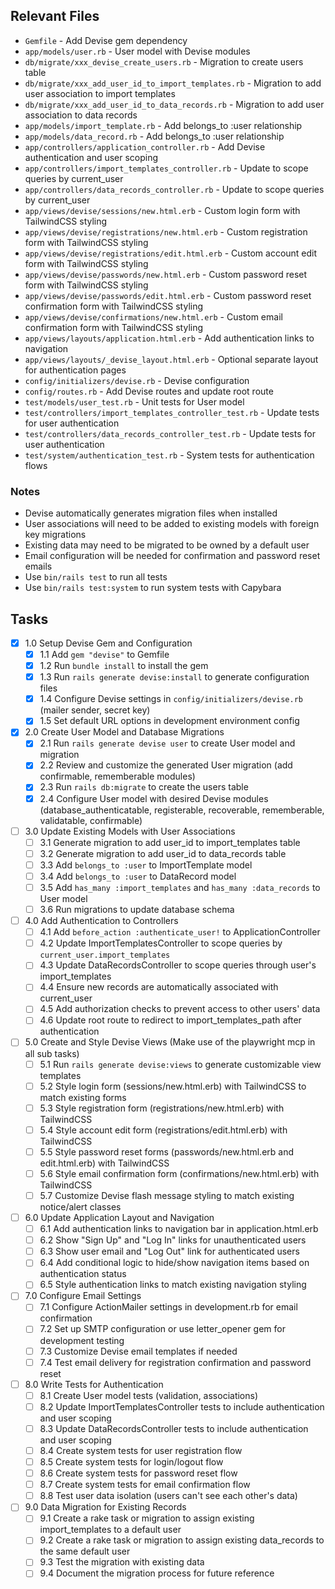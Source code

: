 ## Relevant Files

- `Gemfile` - Add Devise gem dependency
- `app/models/user.rb` - User model with Devise modules
- `db/migrate/xxx_devise_create_users.rb` - Migration to create users table
- `db/migrate/xxx_add_user_id_to_import_templates.rb` - Migration to add user association to import templates
- `db/migrate/xxx_add_user_id_to_data_records.rb` - Migration to add user association to data records
- `app/models/import_template.rb` - Add belongs_to :user relationship
- `app/models/data_record.rb` - Add belongs_to :user relationship
- `app/controllers/application_controller.rb` - Add Devise authentication and user scoping
- `app/controllers/import_templates_controller.rb` - Update to scope queries by current_user
- `app/controllers/data_records_controller.rb` - Update to scope queries by current_user
- `app/views/devise/sessions/new.html.erb` - Custom login form with TailwindCSS styling
- `app/views/devise/registrations/new.html.erb` - Custom registration form with TailwindCSS styling
- `app/views/devise/registrations/edit.html.erb` - Custom account edit form with TailwindCSS styling
- `app/views/devise/passwords/new.html.erb` - Custom password reset form with TailwindCSS styling
- `app/views/devise/passwords/edit.html.erb` - Custom password reset confirmation form with TailwindCSS styling
- `app/views/devise/confirmations/new.html.erb` - Custom email confirmation form with TailwindCSS styling
- `app/views/layouts/application.html.erb` - Add authentication links to navigation
- `app/views/layouts/_devise_layout.html.erb` - Optional separate layout for authentication pages
- `config/initializers/devise.rb` - Devise configuration
- `config/routes.rb` - Add Devise routes and update root route
- `test/models/user_test.rb` - Unit tests for User model
- `test/controllers/import_templates_controller_test.rb` - Update tests for user authentication
- `test/controllers/data_records_controller_test.rb` - Update tests for user authentication
- `test/system/authentication_test.rb` - System tests for authentication flows

### Notes

- Devise automatically generates migration files when installed
- User associations will need to be added to existing models with foreign key migrations
- Existing data may need to be migrated to be owned by a default user
- Email configuration will be needed for confirmation and password reset emails
- Use `bin/rails test` to run all tests
- Use `bin/rails test:system` to run system tests with Capybara

## Tasks

- [x] 1.0 Setup Devise Gem and Configuration
  - [x] 1.1 Add `gem "devise"` to Gemfile
  - [x] 1.2 Run `bundle install` to install the gem
  - [x] 1.3 Run `rails generate devise:install` to generate configuration files
  - [x] 1.4 Configure Devise settings in `config/initializers/devise.rb` (mailer sender, secret key)
  - [x] 1.5 Set default URL options in development environment config

- [x] 2.0 Create User Model and Database Migrations
  - [x] 2.1 Run `rails generate devise user` to create User model and migration
  - [x] 2.2 Review and customize the generated User migration (add confirmable, rememberable modules)
  - [x] 2.3 Run `rails db:migrate` to create the users table
  - [x] 2.4 Configure User model with desired Devise modules (database_authenticatable, registerable, recoverable, rememberable, validatable, confirmable)

- [ ] 3.0 Update Existing Models with User Associations
  - [ ] 3.1 Generate migration to add user_id to import_templates table
  - [ ] 3.2 Generate migration to add user_id to data_records table  
  - [ ] 3.3 Add `belongs_to :user` to ImportTemplate model
  - [ ] 3.4 Add `belongs_to :user` to DataRecord model
  - [ ] 3.5 Add `has_many :import_templates` and `has_many :data_records` to User model
  - [ ] 3.6 Run migrations to update database schema

- [ ] 4.0 Add Authentication to Controllers
  - [ ] 4.1 Add `before_action :authenticate_user!` to ApplicationController
  - [ ] 4.2 Update ImportTemplatesController to scope queries by `current_user.import_templates`
  - [ ] 4.3 Update DataRecordsController to scope queries through user's import_templates
  - [ ] 4.4 Ensure new records are automatically associated with current_user
  - [ ] 4.5 Add authorization checks to prevent access to other users' data
  - [ ] 4.6 Update root route to redirect to import_templates_path after authentication

- [ ] 5.0 Create and Style Devise Views (Make use of the playwright mcp in all sub tasks)
  - [ ] 5.1 Run `rails generate devise:views` to generate customizable view templates
  - [ ] 5.2 Style login form (sessions/new.html.erb) with TailwindCSS to match existing forms
  - [ ] 5.3 Style registration form (registrations/new.html.erb) with TailwindCSS
  - [ ] 5.4 Style account edit form (registrations/edit.html.erb) with TailwindCSS  
  - [ ] 5.5 Style password reset forms (passwords/new.html.erb and edit.html.erb) with TailwindCSS
  - [ ] 5.6 Style email confirmation form (confirmations/new.html.erb) with TailwindCSS
  - [ ] 5.7 Customize Devise flash message styling to match existing notice/alert classes

- [ ] 6.0 Update Application Layout and Navigation
  - [ ] 6.1 Add authentication links to navigation bar in application.html.erb
  - [ ] 6.2 Show "Sign Up" and "Log In" links for unauthenticated users
  - [ ] 6.3 Show user email and "Log Out" link for authenticated users
  - [ ] 6.4 Add conditional logic to hide/show navigation items based on authentication status
  - [ ] 6.5 Style authentication links to match existing navigation styling

- [ ] 7.0 Configure Email Settings  
  - [ ] 7.1 Configure ActionMailer settings in development.rb for email confirmation
  - [ ] 7.2 Set up SMTP configuration or use letter_opener gem for development testing
  - [ ] 7.3 Customize Devise email templates if needed
  - [ ] 7.4 Test email delivery for registration confirmation and password reset

- [ ] 8.0 Write Tests for Authentication
  - [ ] 8.1 Create User model tests (validation, associations)
  - [ ] 8.2 Update ImportTemplatesController tests to include authentication and user scoping
  - [ ] 8.3 Update DataRecordsController tests to include authentication and user scoping  
  - [ ] 8.4 Create system tests for user registration flow
  - [ ] 8.5 Create system tests for login/logout flow
  - [ ] 8.6 Create system tests for password reset flow
  - [ ] 8.7 Create system tests for email confirmation flow
  - [ ] 8.8 Test user data isolation (users can't see each other's data)

- [ ] 9.0 Data Migration for Existing Records
  - [ ] 9.1 Create a rake task or migration to assign existing import_templates to a default user
  - [ ] 9.2 Create a rake task or migration to assign existing data_records to the same default user
  - [ ] 9.3 Test the migration with existing data
  - [ ] 9.4 Document the migration process for future reference
